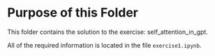# Purpose of this Folder

This folder contains the solution to the exercise: self_attention_in_gpt.

All of the required information is located in the file `exercise1.ipynb`.
